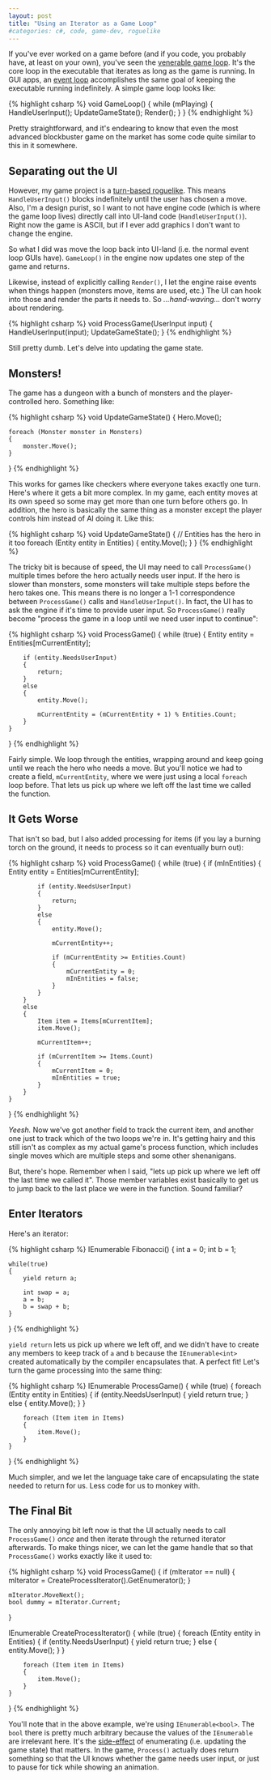 ```yaml
---
layout: post
title: "Using an Iterator as a Game Loop"
#categories: c#, code, game-dev, roguelike
---
```

If you've ever worked on a game before (and if you code, you probably have, at
least on your own), you've seen the [venerable game loop](http://dewitters.koonsolo.com/gameloop.html). It's the core
loop in the executable that iterates as long as the game is running. In GUI
apps, an [event loop](http://en.wikipedia.org/wiki/Event_loop) accomplishes the same goal of keeping the executable
running indefinitely. A simple game loop looks like:

{% highlight csharp %}
void GameLoop()
{
    while (mPlaying)
    {
        HandleUserInput();
        UpdateGameState();
        Render();
    }
}
{% endhighlight %}

Pretty straightforward, and it's endearing to know that even the most advanced
blockbuster game on the market has some code quite similar to this in it
somewhere.

## Separating out the UI

However, my game project is a [turn-based roguelike](http://rephial.org/). This means
`HandleUserInput()` blocks indefinitely until the user has chosen a move.
Also, I'm a design purist, so I want to not have engine code (which is where
the game loop lives) directly call into UI-land code (`HandleUserInput()`).
Right now the game is ASCII, but if I ever add graphics I don't want to change
the engine.

So what I did was move the loop back into UI-land (i.e. the normal event loop
GUIs have). `GameLoop()` in the engine now updates one step of the game and
returns.

Likewise, instead of explicitly calling `Render()`, I let the engine raise
events when things happen (monsters move, items are used, etc.) The UI can
hook into those and render the parts it needs to. So _&hellip;hand-waving&hellip;_ don't
worry about rendering.

{% highlight csharp %}
void ProcessGame(UserInput input)
{
    HandleUserInput(input);
    UpdateGameState();
}
{% endhighlight %}

Still pretty dumb. Let's delve into updating the game state.

## Monsters!

The game has a dungeon with a bunch of monsters and the player-controlled
hero. Something like:

{% highlight csharp %}
void UpdateGameState()
{
    Hero.Move();

    foreach (Monster monster in Monsters)
    {
        monster.Move();
    }
}
{% endhighlight %}

This works for games like checkers where everyone takes exactly one turn.
Here's where it gets a bit more complex. In my game, each entity moves at its
own speed so some may get more than one turn before others go. In addition,
the hero is basically the same thing as a monster except the player controls
him instead of AI doing it. Like this:

{% highlight csharp %}
void UpdateGameState()
{
    // Entities has the hero in it too
    foreach (Entity entity in Entities)
    {
        entity.Move();
    }
}
{% endhighlight %}

The tricky bit is because of speed, the UI may need to call `ProcessGame()`
multiple times before the hero actually needs user input. If the hero is
slower than monsters, some monsters will take multiple steps before the hero
takes one. This means there is no longer a 1-1 correspondence between
`ProcessGame()` calls and `HandleUserInput()`. In fact, the UI has to ask the
engine if it's time to provide user input. So `ProcessGame()` really become
"process the game in a loop until we need user input to continue":

{% highlight csharp %}
void ProcessGame()
{
    while (true)
    {
        Entity entity = Entities[mCurrentEntity];

        if (entity.NeedsUserInput)
        {
            return;
        }
        else
        {
            entity.Move();

            mCurrentEntity = (mCurrentEntity + 1) % Entities.Count;
        }
    }
}
{% endhighlight %}

Fairly simple. We loop through the entities, wrapping around and keep going
until we reach the hero who needs a move. But you'll notice we had to create a
field, `mCurrentEntity`, where we were just using a local `foreach` loop
before. That lets us pick up where we left off the last time we called the
function.

## It Gets Worse

That isn't so bad, but I also added processing for items (if you lay a burning
torch on the ground, it needs to process so it can eventually burn out):

{% highlight csharp %}
void ProcessGame()
{
    while (true)
    {
        if (mInEntities)
        {
            Entity entity = Entities[mCurrentEntity];

            if (entity.NeedsUserInput)
            {
                return;
            }
            else
            {
                entity.Move();

                mCurrentEntity++;

                if (mCurrentEntity >= Entities.Count)
                {
                    mCurrentEntity = 0;
                    mInEntities = false;
                }
            }
        }
        else
        {
            Item item = Items[mCurrentItem];
            item.Move();

            mCurrentItem++;

            if (mCurrentItem >= Items.Count)
            {
                mCurrentItem = 0;
                mInEntities = true;
            }
        }
    }
}
{% endhighlight %}

*Yeesh.* Now we've got another field to track the current item, and another
one just to track which of the two loops we're in. It's getting hairy and this
still isn't as complex as my actual game's process function, which includes
single moves which are multiple steps and some other shenanigans.

But, there's hope. Remember when I said, "lets up pick up where we left off
the last time we called it". Those member variables exist basically to get us
to jump back to the last place we were in the function. Sound familiar?

## Enter Iterators

Here's an iterator:

{% highlight csharp %}
IEnumerable<int> Fibonacci()
{
    int a = 0;
    int b = 1;

    while(true)
    {
        yield return a;

        int swap = a;
        a = b;
        b = swap + b;
    }
}
{% endhighlight %}

`yield return` lets us pick up where we left off, and we didn't have to create
any members to keep track of `a` and `b` because the `IEnumerable<int>`
created automatically by the compiler encapsulates that. A perfect fit! Let's
turn the game processing into the same thing:

{% highlight csharp %}
IEnumerable<bool> ProcessGame()
{
    while (true)
    {
        foreach (Entity entity in Entities)
        {
            if (entity.NeedsUserInput)
            {
                yield return true;
            }
            else
            {
                entity.Move();
            }
        }

        foreach (Item item in Items)
        {
            item.Move();
        }
    }
}
{% endhighlight %}

Much simpler, and we let the language take care of encapsulating the state
needed to return for us. Less code for us to monkey with.

## The Final Bit

The only annoying bit left now is that the UI actually needs to call
`ProcessGame()` *once* and then iterate through the returned iterator
afterwards. To make things nicer, we can let the game handle that so that
`ProcessGame()` works exactly like it used to:

{% highlight csharp %}
void ProcessGame()
{
    if (mIterator == null)
    {
        mIterator = CreateProcessIterator().GetEnumerator();
    }

    mIterator.MoveNext();
    bool dummy = mIterator.Current;
}

IEnumerable<bool> CreateProcessIterator()
{
    while (true)
    {
        foreach (Entity entity in Entities)
        {
            if (entity.NeedsUserInput)
            {
                yield return true;
            }
            else
            {
                entity.Move();
            }
        }

        foreach (Item item in Items)
        {
            item.Move();
        }
    }
}
{% endhighlight %}

You'll note that in the above example, we're using `IEnumerable<bool>`. The
`bool` there is pretty much arbitrary because the values of the `IEnumerable`
are irrelevant here. It's the [side-effect](http://en.wikipedia.org/wiki/Side_effect_(computer_science)) of enumerating (i.e. updating
the game state) that matters. In the game, `Process()` actually does return
something so that the UI knows whether the game needs user input, or just to
pause for tick while showing an animation.
